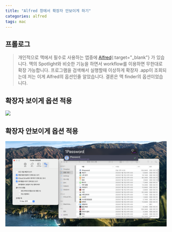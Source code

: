 ```yaml
---
title: "Alfred 창에서 확장자 안보이게 하기"
categories: alfred
tags: mac
---
```


## 프롤로그
> 개인적으로 맥에서 필수로 사용하는 앱중에 [Alfred](https://www.alfredapp.com/){:target="_blank"} 가 있습니다.
> 맥의 Spotlight와 비슷한 기능을 하면서 workflow를 이용하면 무한대로 확장 가능합니다.
> 프로그램을 검색해서 실행할때 이상하게 확장자 .app이 조회되는데 저는 이게 Alfred의 옵션인줄 알았습니다.
> 결론은 맥 finder의 옵션이었습니다.

## 확장자 보이게 옵션 적용
![](/assets/images/2021-02-06/확장자보임.png)

## 확장자 안보이게 옵션 적용
![](/assets/images/2021-02-06/확장자안보임.png)